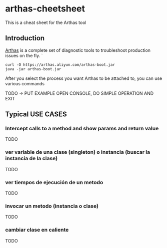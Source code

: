 # arthas-cheetsheet
This is a cheat sheet for the Arthas tool 

## Introduction

[Arthas](https://github.com/alibaba/arthas) is a complete set of diagnostic tools to troubleshoot production issues on the fly. `

```
curl -O https://arthas.aliyun.com/arthas-boot.jar
java -jar arthas-boot.jar
```
 
After you select the process you want Arthas to be attached to, you can use various commands

TODO -> PUT EXAMPLE OPEN CONSOLE, DO SIMPLE OPERATION AND EXIT


## Typical USE CASES

### Intercept calls to a method and show params and return value
TODO



### ver variable de una clase (singleton) o instancia (buscar la instancia de la clase)
TODO



### ver tiempos de ejecución de un metodo
TODO


### invocar un metodo (instancia o clase)
TODO


### cambiar clase en caliente

TODO


